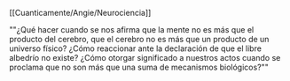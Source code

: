 [[Cuanticamente/Angie/Neurociencia]]

""¿Qué hacer cuando se nos afirma que la mente no es más que el producto del cerebro, que el cerebro no es más que un producto de un universo físico? ¿Cómo reaccionar ante la declaración de que el libre albedrío no existe? ¿Cómo otorgar significado a nuestros actos cuando se proclama que no son más que una suma de mecanismos biológicos?""
